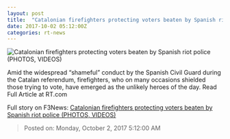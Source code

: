 ```yaml
---
layout: post
title:  "Catalonian firefighters protecting voters beaten by Spanish riot police (PHOTOS, VIDEOS)"
date: 2017-10-02 05:12:00Z
categories: rt-news
---
```


![Catalonian firefighters protecting voters beaten by Spanish riot police (PHOTOS, VIDEOS)](https://cdn.rt.com/files/2017.10/article/59d1be16fc7e9334498b4567.jpg)

Amid the widespread “shameful” conduct by the Spanish Civil Guard during the Catalan referendum, firefighters, who on many occasions shielded those trying to vote, have emerged as the unlikely heroes of the day. Read Full Article at RT.com


Full story on F3News: [Catalonian firefighters protecting voters beaten by Spanish riot police (PHOTOS, VIDEOS)](http://www.f3nws.com/n/fDbupB)

> Posted on: Monday, October 2, 2017 5:12:00 AM
